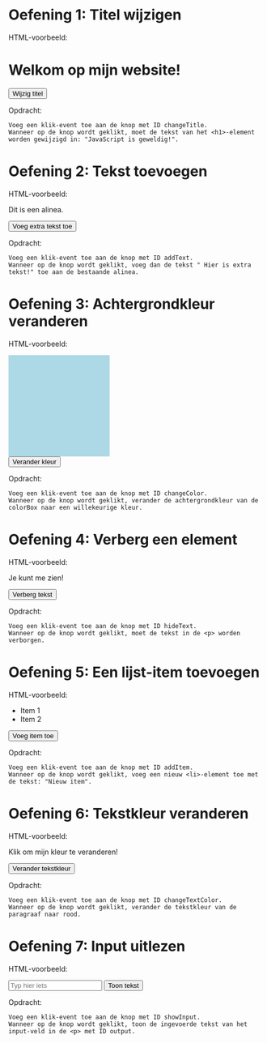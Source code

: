 # Oefening 1: Titel wijzigen

HTML-voorbeeld:

<h1 id="title" >Welkom op mijn website!</h1>
<button id="changeTitle">Wijzig titel</button>

Opdracht:

    Voeg een klik-event toe aan de knop met ID changeTitle.
    Wanneer op de knop wordt geklikt, moet de tekst van het <h1>-element worden gewijzigd in: "JavaScript is geweldig!".

# Oefening 2: Tekst toevoegen

HTML-voorbeeld:

<p id="paragraph">Dit is een alinea.</p>
<button id="addText">Voeg extra tekst toe</button>

Opdracht:

    Voeg een klik-event toe aan de knop met ID addText.
    Wanneer op de knop wordt geklikt, voeg dan de tekst " Hier is extra tekst!" toe aan de bestaande alinea.

# Oefening 3: Achtergrondkleur veranderen

HTML-voorbeeld:

<div id="colorBox" style="width: 200px; height: 200px; background-color: lightblue;"></div>
<button id="changeColor">Verander kleur</button>

Opdracht:

    Voeg een klik-event toe aan de knop met ID changeColor.
    Wanneer op de knop wordt geklikt, verander de achtergrondkleur van de colorBox naar een willekeurige kleur.

# Oefening 4: Verberg een element

HTML-voorbeeld:

<p id="text">Je kunt me zien!</p>
<button id="hideText">Verberg tekst</button>

Opdracht:

    Voeg een klik-event toe aan de knop met ID hideText.
    Wanneer op de knop wordt geklikt, moet de tekst in de <p> worden verborgen.

# Oefening 5: Een lijst-item toevoegen

HTML-voorbeeld:

<ul id="itemList">
    <li>Item 1</li>
    <li>Item 2</li>
</ul>
<button id="addItem">Voeg item toe</button>

Opdracht:

    Voeg een klik-event toe aan de knop met ID addItem.
    Wanneer op de knop wordt geklikt, voeg een nieuw <li>-element toe met de tekst: "Nieuw item".

# Oefening 6: Tekstkleur veranderen

HTML-voorbeeld:

<p id="coloredText">Klik om mijn kleur te veranderen!</p>
<button id="changeTextColor">Verander tekstkleur</button>

Opdracht:

    Voeg een klik-event toe aan de knop met ID changeTextColor.
    Wanneer op de knop wordt geklikt, verander de tekstkleur van de paragraaf naar rood.

# Oefening 7: Input uitlezen

HTML-voorbeeld:

<input type="text" id="userInput" placeholder="Typ hier iets">
<button id="showInput">Toon tekst</button>
<p id="output"></p>

Opdracht:

    Voeg een klik-event toe aan de knop met ID showInput.
    Wanneer op de knop wordt geklikt, toon de ingevoerde tekst van het input-veld in de <p> met ID output.
